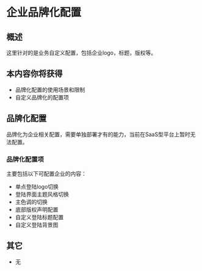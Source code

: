 # 企业品牌化配置

## 概述

这里针对的是业务自定义配置，包括企业logo，标题，版权等。

## 本内容你将获得
- 品牌化配置的使用场景和限制
- 自定义品牌化的配置项

## 品牌化配置

品牌化为企业相关配置，需要单独部署才有的能力，当前在SaaS型平台上暂时无法配置。

### 品牌化配置项

主要包括以下可配置企业的内容：
- 单点登陆logo切换
- 登陆界面主题风格切换
- 主色调的切换
- 底部版权声明配置
- 自定义登陆标题配置
- 自定义登陆背景图

## 其它
- 无
